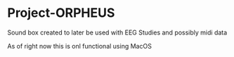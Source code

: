 # Project-ORPHEUS
Sound box created to later be used with EEG Studies and possibly midi data

As of right now this is onl functional using MacOS 
